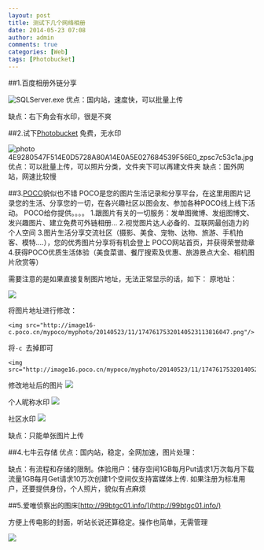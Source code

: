 ```yaml
---
layout: post
title: 测试下几个网络相册
date: 2014-05-23 07:08
author: admin
comments: true
categories: [Web]
tags: [Photobucket]
---
```


##1.百度相册外链分享

![SQLServer.exe](http://e.hiphotos.bdimg.com/album/s%3D550%3Bq%3D90%3Bc%3Dxiangce%2C100%2C100/sign=d7311b4cb0119313c343ffb555037dea/faf2b2119313b07e4ef285860ed7912396dd8cf5.jpg?referer=149d9678a5efce1bb33cfcfaecab&x=.jpg)
优点：国内站，速度快，可以批量上传

缺点：右下角会有水印，很是不爽

##2.试下[Photobucket](http://photobucket.com)
免费，无水印

 <img src="http://i1288.photobucket.com/albums/b484/waylau/waylau%20blog/4E9280547F514E0D5728A80A14E0A5E027684539F56E0_zpsc7c53c1a.jpg" border="0" alt=" photo 4E9280547F514E0D5728A80A14E0A5E027684539F56E0_zpsc7c53c1a.jpg"/> 
优点：可以批量上传，可以照片分类，文件夹下可以再建文件夹
缺点：国外网站，网速比较慢

##3.[POCO](www.poco.cn/)貌似也不错
POCO是您的图片生活记录和分享平台，在这里用图片记录您的生活、分享您的一切，在各兴趣社区以图会友、参加各种POCO线上线下活动。
POCO给你提供。。。。
1.跟图片有关的一切服务：发单图微博、发组图博文、发兴趣图片、建立免费可外链相册...
2.视觉图片达人必备的、互联网最创造力的个人空间
3.图片生活分享交流社区（摄影、美食、宠物、达物、旅游、手机拍客、模特....），您的优秀图片分享将有机会登上
POCO网站首页，并获得荣誉勋章
4.获得POCO优质生活体验（美食菜谱、餐厅搜索及优惠、旅游景点大全、相机图片欣赏等）

需要注意的是如果直接复制图片地址，无法正常显示的话，如下：
原地址：

<img src="http://image16-c.poco.cn/mypoco/myphoto/20140523/11/17476175320140523113816047.png"/>

将图片地址进行修改：

	<img src="http://image16-c.poco.cn/mypoco/myphoto/20140523/11/17476175320140523113816047.png"/>

将`-c `去掉即可

	<img src="http://image16.poco.cn/mypoco/myphoto/20140523/11/17476175320140523113816047.png"/>
修改地址后的图片
<img src="http://image16.poco.cn/mypoco/myphoto/20140523/11/17476175320140523113726012.png?280x280_130"/>


个人昵称水印
<img src="http://image16.poco.cn/mypoco/myphoto/20140523/14/17476175320140523144127031.png?280x280_130"/>

社区水印
<img src="http://image16.poco.cn/mypoco/myphoto/20140523/11/17476175320140523113816047.png?280x280_130"/>

缺点：只能单张图片上传

##4.七牛云存储
优点：国内站，稳定，全网加速，图片处理：

缺点：有流程和存储的限制。体验用户：储存空间1GB每月Put请求1万次每月下载流量1GB每月Get请求10万次创建1个空间仅支持富媒体上传.
如果注册为标准用户，还要提供身份，个人照片，貌似有点麻烦

##5.爱唯侦察出的图床[http://99btgc01.info/](http://99btgc01.info/)

方便上传电影的封面，听站长说还算稳定。操作也简单，无需管理

![](http://99btgc01.info/uploads/2014/11/pic%281%29.jpg)

